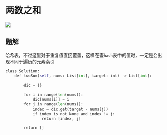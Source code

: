 # 两数之和
![](Pasted%20image%2020221213222131.png)


## 题解

哈希表，不过这里对于重复值直接覆盖，这样在查`hash`表中的值时，一定是会出现不同于遍历的元素索引

```python
class Solution:
	def twoSum(self, nums: List[int], target: int) -> List[int]:
	
		dic = {}
	
		for i in range(len(nums)):
			dic[nums[i]] = i
		for j in range(len(nums)):
			index = dic.get(target - nums[j])
			if index is not None and index != j:
				return [index, j]
	
		return []
```